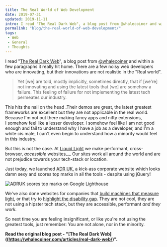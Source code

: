 ```yaml
---
title: The Real World of Web Development
date: 2019-07-31
updated: 2019-11-11
intro: I read "The Real Dark Web", a blog post from @whalecoiner and within a few paragraphs it really hit home. There are a few noisy web developers who are innovating, ...
permalink: "blog/the-real-world-of-web-development/"
tags:
 - Web
 - General
 - Thoughts
---
```


I read "[The Real Dark Web](https://whalecoiner.com/articles/real-dark-web/)", a blog post from [@whalecoiner](https://twitter.com/whalecoiner) and within a few paragraphs it really hit home. There are a few noisy web developers who are innovating, but their innovations are not realistic in the "Real world".

> Yet [we] are told, mostly implicitly, sometimes directly, that if [we're] not innovating and using the latest tools that [we] are somehow a failure. This feeling of failure for not implementing the latest tech permeates our industry.

This hits the nail on the head .Their demos are great, the latest greatest frameworks are excellent but they are not applicable in the real world. Because I'm not out there making fancy apps and nifty extensions, I somehow feel like a lesser developer. I somehow feel like I am not good enough and fail to understand why I have a job as a developer, and I'm a white cis male, I can't even begin to understand how a minority would feel in this industry.

But this is not the case. At [Liquid Light](https://www.liquidlight.co.uk/) we make performant, cross-browser, _accessible_ websites_._ Our sites work all around the world and are not prejudice towards your tech-stack or location.

Just today, we launched [ADR UK](https://www.adruk.org/), a kick-ass corporate website which looks damn sexy and scores top marks in all the tools - despite using jQuery!

![ADRUK scores top marks on Google Lighthouse](/assets/img/content/lighthouse-top-marks.png)

We've also done websites for companies that [build machines that measure light](https://www.bentham.co.uk/), or that try to [highlight the disability gap](https://www.disabilitydataportal.com/). They are not cool, they are not using a hipster tech stack, but they are accessible, performant _and they work._ 

So next time you are feeling insignificant, or like you're not using the greatest tools, just remember: You are not alone, nor in the minority.

**Read the original blog post - "[The Real Dark Web]((https://whalecoiner.com/articles/real-dark-web/)".**
